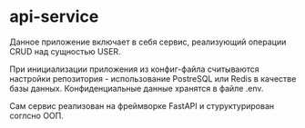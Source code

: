 #  api-service

Данное приложение включает в себя сервис, реализующий операции CRUD над сущностью USER. 

При инициализации приложения из конфиг-файла считываются настройки репозитория - использование  PostreSQL или Redis в качестве базы данных. Конфиденциальные данные хранятся в файле .env. 

Сам сервис реализован на фреймворке FastAPI и стуруктурирован соглсно ООП.
